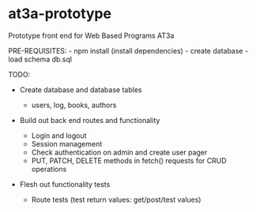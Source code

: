 # at3a-prototype
Prototype front end for Web Based Programs AT3a

PRE-REQUISITES:
    - npm install (install dependencies)
    - create database
    - load schema db.sql



TODO:
- Create database and database tables
    - users, log, books, authors

- Build out back end routes and functionality
    - Login and logout
    - Session management
    - Check authentication on admin and create user pager
    - PUT, PATCH, DELETE methods in fetch() requests for CRUD operations

- Flesh out functionality tests
    - Route tests (test return values: get/post/test values)

